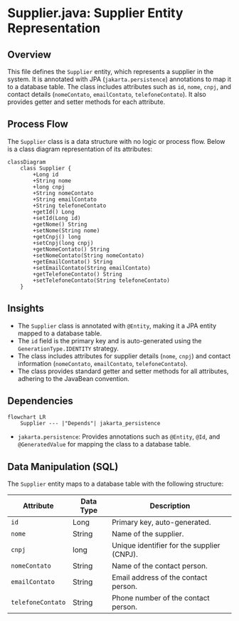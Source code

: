 # Supplier.java: Supplier Entity Representation

## Overview
This file defines the `Supplier` entity, which represents a supplier in the system. It is annotated with JPA (`jakarta.persistence`) annotations to map it to a database table. The class includes attributes such as `id`, `nome`, `cnpj`, and contact details (`nomeContato`, `emailContato`, `telefoneContato`). It also provides getter and setter methods for each attribute.

## Process Flow
The `Supplier` class is a data structure with no logic or process flow. Below is a class diagram representation of its attributes:

```mermaid
classDiagram
    class Supplier {
        +Long id
        +String nome
        +long cnpj
        +String nomeContato
        +String emailContato
        +String telefoneContato
        +getId() Long
        +setId(Long id)
        +getNome() String
        +setNome(String nome)
        +getCnpj() long
        +setCnpj(long cnpj)
        +getNomeContato() String
        +setNomeContato(String nomeContato)
        +getEmailContato() String
        +setEmailContato(String emailContato)
        +getTelefoneContato() String
        +setTelefoneContato(String telefoneContato)
    }
```

## Insights
- The `Supplier` class is annotated with `@Entity`, making it a JPA entity mapped to a database table.
- The `id` field is the primary key and is auto-generated using the `GenerationType.IDENTITY` strategy.
- The class includes attributes for supplier details (`nome`, `cnpj`) and contact information (`nomeContato`, `emailContato`, `telefoneContato`).
- The class provides standard getter and setter methods for all attributes, adhering to the JavaBean convention.

## Dependencies
```mermaid
flowchart LR
    Supplier --- |"Depends"| jakarta_persistence
```

- `jakarta.persistence`: Provides annotations such as `@Entity`, `@Id`, and `@GeneratedValue` for mapping the class to a database table.

## Data Manipulation (SQL)
The `Supplier` entity maps to a database table with the following structure:

| Attribute         | Data Type   | Description                                      |
|--------------------|-------------|--------------------------------------------------|
| `id`              | Long        | Primary key, auto-generated.                    |
| `nome`            | String      | Name of the supplier.                           |
| `cnpj`            | long        | Unique identifier for the supplier (CNPJ).      |
| `nomeContato`     | String      | Name of the contact person.                     |
| `emailContato`    | String      | Email address of the contact person.            |
| `telefoneContato` | String      | Phone number of the contact person.             |
